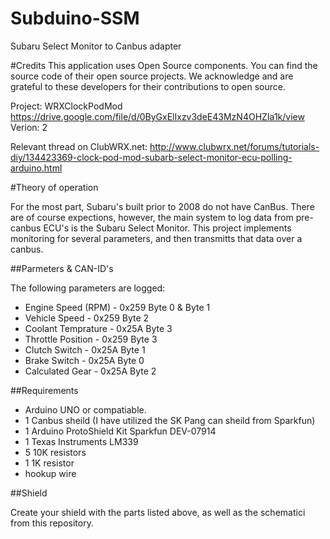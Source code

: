 # Subduino-SSM
Subaru Select Monitor to Canbus adapter

#Credits
This application uses Open Source components. You can find the source code of their open source projects. We acknowledge and are grateful to these developers for their contributions to open source.

Project: WRXClockPodMod https://drive.google.com/file/d/0ByGxElIxzv3deE43MzN4OHZIa1k/view
Verion: 2

Relevant thread on ClubWRX.net: http://www.clubwrx.net/forums/tutorials-diy/134423369-clock-pod-mod-subarb-select-monitor-ecu-polling-arduino.html

#Theory of operation

For the most part, Subaru's built prior to 2008 do not have CanBus. There are of course expections, however, the main system to log data from pre-canbus ECU's is the Subaru Select Monitor. This project implements monitoring for several parameters, and then transmitts that data over a canbus.

##Parmeters & CAN-ID's

The following parameters are logged:
* Engine Speed (RPM)  - 0x259 Byte 0 & Byte 1
* Vehicle Speed       - 0x259 Byte 2
* Coolant Temprature  - 0x25A Byte 3
* Throttle Position   - 0x259 Byte 3
* Clutch Switch       - 0x25A Byte 1
* Brake Switch        - 0x25A Byte 0
* Calculated Gear     - 0x25A Byte 2

##Requirements
* Arduino UNO or compatiable.
* 1 Canbus sheild (I have utilized the SK Pang can sheild from Sparkfun)
* 1 Arduino ProtoShield Kit  Sparkfun DEV-07914
* 1 Texas Instruments LM339
* 5 10K resistors
* 1 1K resistor
* hookup wire

##Shield

Create your shield with the parts listed above, as well as the schematici from this repository.


